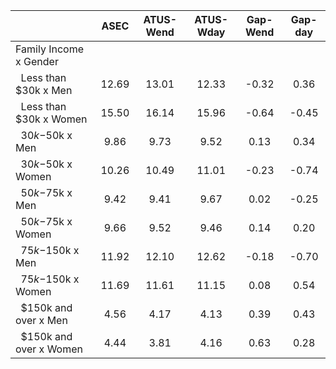 
|                      |         ASEC |    ATUS-Wend |    ATUS-Wday |     Gap-Wend |      Gap-day |
| -------------------- | :----------: | :----------: | :----------: | :----------: | :----------: |
| Family Income x Gender |              |              |              |              |              |
| &nbsp;&nbsp;Less than $30k x Men |        12.69 |        13.01 |        12.33 |        -0.32 |         0.36 |
| &nbsp;&nbsp;Less than $30k x Women |        15.50 |        16.14 |        15.96 |        -0.64 |        -0.45 |
| &nbsp;&nbsp;$30k-$50k x Men |         9.86 |         9.73 |         9.52 |         0.13 |         0.34 |
| &nbsp;&nbsp;$30k-$50k x Women |        10.26 |        10.49 |        11.01 |        -0.23 |        -0.74 |
| &nbsp;&nbsp;$50k-$75k x Men |         9.42 |         9.41 |         9.67 |         0.02 |        -0.25 |
| &nbsp;&nbsp;$50k-$75k x Women |         9.66 |         9.52 |         9.46 |         0.14 |         0.20 |
| &nbsp;&nbsp;$75k-$150k x Men |        11.92 |        12.10 |        12.62 |        -0.18 |        -0.70 |
| &nbsp;&nbsp;$75k-$150k x Women |        11.69 |        11.61 |        11.15 |         0.08 |         0.54 |
| &nbsp;&nbsp;$150k and over x Men |         4.56 |         4.17 |         4.13 |         0.39 |         0.43 |
| &nbsp;&nbsp;$150k and over x Women |         4.44 |         3.81 |         4.16 |         0.63 |         0.28 |

